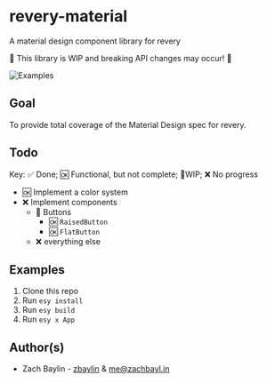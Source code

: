 # revery-material
A material design component library for revery

🚧 This library is WIP and breaking API changes may occur! 🚧

![Examples](https://i.ibb.co/KbYdZqT/Revery-Material-2019-10-24-20-52-03.png)

## Goal
To provide total coverage of the Material Design spec for revery.
## Todo
Key: ✅ Done; 🆗 Functional, but not complete; 🔨WIP; ❌ No progress

- 🆗 Implement a color system
- ❌ Implement components
  - 🔨 Buttons
    - 🆗 `RaisedButton`
    - 🆗 `FlatButton`
  - ❌ everything else

## Examples
1. Clone this repo
2. Run `esy install`
3. Run `esy build`
4. Run `esy x App`

## Author(s)
- Zach Baylin - [zbaylin](https://github.com/zbaylin) & [me@zachbayl.in](mailto:me@zachbayl.in)
